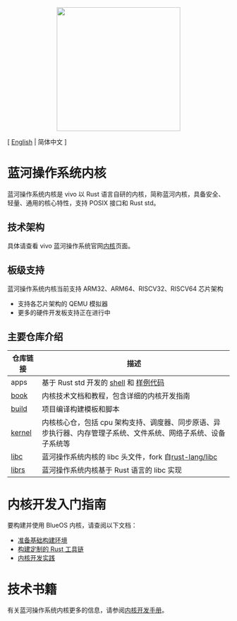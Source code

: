 <div align="center">
  <img src="./images/logo.png" width="280" />
</div>

\[ [English](README.md) | 简体中文 \]

# 蓝河操作系统内核
蓝河操作系统内核是 vivo 以 Rust 语言自研的内核，简称蓝河内核，具备安全、轻量、通用的核心特性，支持 POSIX 接口和 Rust std。

## 技术架构
具体请查看 vivo 蓝河操作系统官网[内核](https://blueos.vivo.com/kernel)页面。

## 板级支持
蓝河操作系统内核当前支持 ARM32、ARM64、RISCV32、RISCV64 芯片架构
- 支持各芯片架构的 QEMU 模拟器
- 更多的硬件开发板支持正在进行中

## 主要仓库介绍

| 仓库链接 | 描述 |
|---------|------|
| apps | 基于 Rust std 开发的 [shell](https://github.com/vivoblueos/apps_shell) 和 [样例代码](https://github.com/vivoblueos/apps_example) |
| [book](https://github.com/vivoblueos/book) | 内核技术文档和教程，包含详细的内核开发指南 |
| [build](https://github.com/vivoblueos/build) | 项目编译构建模板和脚本 |
| [kernel](https://github.com/vivoblueos/kernel) | 内核核心仓，包括 cpu 架构支持、调度器、同步原语、异步执行器、内存管理子系统、文件系统、网络子系统、设备子系统等 |
| [libc](https://github.com/vivoblueos/libc) | 蓝河操作系统内核的 libc 头文件，fork 自[rust-lang/libc](https://github.com/rust-lang/libc) |
| [librs](https://github.com/vivoblueos/librs) | 蓝河操作系统内核基于 Rust 语言的 libc 实现 |

# 内核开发入门指南
要构建并使用 BlueOS 内核，请查阅以下文档：

- [准备基础构建环境](https://github.com/vivoblueos/book/blob/main/src/getting-started.md)
- [构建定制的 Rust 工具链](https://github.com/vivoblueos/book/blob/main/src/build-rust-toolchain.md)
- [内核开发实践](https://github.com/vivoblueos/book/blob/main/src/build-kernel.md)

# 技术书籍
有关蓝河操作系统内核更多的信息，请参阅[内核开发手册](https://vivoblueos.github.io/book/zh/)。
